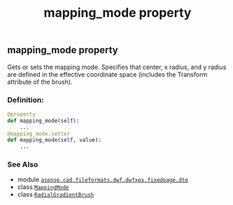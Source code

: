 ﻿---
title: mapping_mode property
second_title: Aspose.CAD for Python via .NET API References
description: 
type: docs
weight: 60
url: /python-net/aspose.cad.fileformats.dwf.dwfxps.fixedpage.dto/radialgradientbrush/mapping_mode/
is_root: false
---

## mapping_mode property


Gets or sets the mapping mode.
Specifies that center, x radius, and y radius are defined in
the effective coordinate space (includes the Transform attribute of the brush).
### Definition:
```python
@property
def mapping_mode(self):
    ...
@mapping_mode.setter
def mapping_mode(self, value):
    ...
```

### See Also
* module [`aspose.cad.fileformats.dwf.dwfxps.fixedpage.dto`](../../)
* class [`MappingMode`](/cad/python-net/aspose.cad.fileformats.dwf.dwfxps.fixedpage.dto/mappingmode)
* class [`RadialGradientBrush`](/cad/python-net/aspose.cad.fileformats.dwf.dwfxps.fixedpage.dto/radialgradientbrush)
